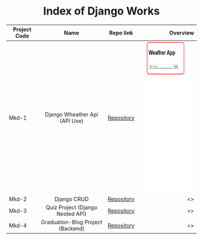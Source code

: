 # 
<h1 align="center">Index of Django Works</h1>  
  
  | Project Code | Name     | Repo link                                                      |           Overview                  |
  |--------------|:--------:|:--------------------------------------------------------------:|------------------------------------:|
  |Mkd-1     |Django Wheather Api (API Use)| [Repository](https://github.com/marntext/django_weather_api)|<img src="img/weatherApp.gif" height="400">|
  |Mkd-2     |Django CRUD| [Repository]()|<>|
  |Mkd-3     |Quiz Project (Django Nested API)| [Repository](https://github.com/marntext/Quiz)|<>|
  |Mkd-4     |Graduation-Blog Project (Backend)| [Repository](https://github.com/marntext/backend)|<>|
